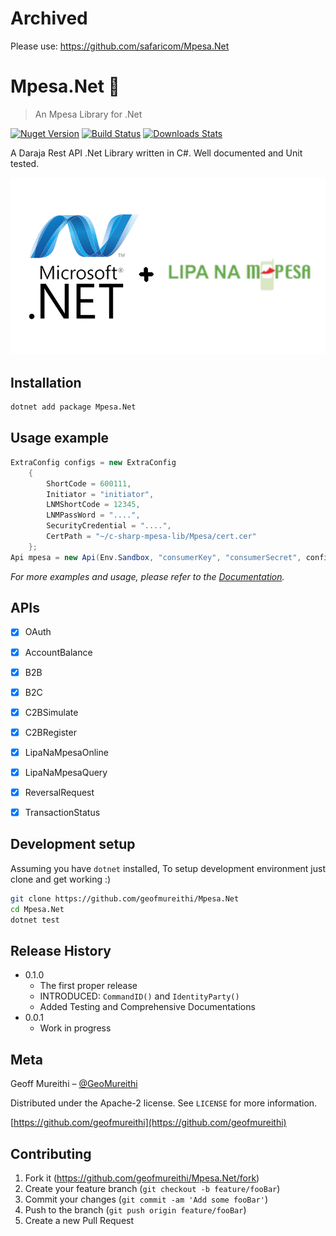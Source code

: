 # Archived
Please use: https://github.com/safaricom/Mpesa.Net

# Mpesa.Net 💸
> An Mpesa Library for .Net

[![Nuget Version][nuget-image]][nuget-url]
[![Build Status][travis-image]][travis-url]
[![Downloads Stats][nuget-downloads]][nuget-url]

A Daraja Rest API .Net Library written in C#. Well documented and Unit tested.

![](mpesa.netlogo.png)

## Installation

```sh
dotnet add package Mpesa.Net
```

## Usage example

```c#
ExtraConfig configs = new ExtraConfig
    {
        ShortCode = 600111,
        Initiator = "initiator",
        LNMShortCode = 12345,
        LNMPassWord = "....",
        SecurityCredential = "....",
        CertPath = "~/c-sharp-mpesa-lib/Mpesa/cert.cer"
    };
Api mpesa = new Api(Env.Sandbox, "consumerKey", "consumerSecret", configs);
```

_For more examples and usage, please refer to the [Documentation](https://mureithi.me/Mpesa.Net/)._

## APIs
- [x] OAuth
- [x] AccountBalance
- [x] B2B
- [x] B2C
- [x] C2BSimulate
- [x] C2BRegister
- [x] LipaNaMpesaOnline
- [x] LipaNaMpesaQuery
- [x] ReversalRequest
- [x] TransactionStatus


## Development setup

Assuming you have `dotnet` installed, To setup development environment just clone and get working :)
```sh
git clone https://github.com/geofmureithi/Mpesa.Net
cd Mpesa.Net
dotnet test
```

## Release History

* 0.1.0
    * The first proper release
    * INTRODUCED: `CommandID()` and `IdentityParty()`
    * Added Testing and Comprehensive Documentations
* 0.0.1
    * Work in progress

## Meta

Geoff Mureithi – [@GeoMureithi](https://twitter.com/geomureithi)

Distributed under the Apache-2 license. See ``LICENSE`` for more information.

[https://github.com/geofmureithi](https://github.com/geofmureithi)

## Contributing

1. Fork it (<https://github.com/geofmureithi/Mpesa.Net/fork>)
2. Create your feature branch (`git checkout -b feature/fooBar`)
3. Commit your changes (`git commit -am 'Add some fooBar'`)
4. Push to the branch (`git push origin feature/fooBar`)
5. Create a new Pull Request

<!-- Markdown link & img dfn's -->
[nuget-image]:https://img.shields.io/nuget/v/Mpesa.Net.svg?style=flat-square
[nuget-url]: https://www.nuget.org/packages/Mpesa.Net/
[nuget-downloads]:https://img.shields.io/nuget/dt/Mpesa.Net.svg?style=flat-square
[travis-image]: https://img.shields.io/travis/geofmureithi/Mpesa.Net/master.svg?style=flat-square
[travis-url]: https://travis-ci.org/geofmureithi/Mpesa.Net
[wiki]: https://github.com/geofmureithi/Mpesa.Net/wiki
